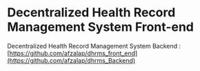 # Decentralized Health Record Management System Front-end
 
Decentralized Health Record Management System Backend : [https://github.com/afzalap/dhrms_front_end](https://github.com/afzalap/dhrms_Backend)


